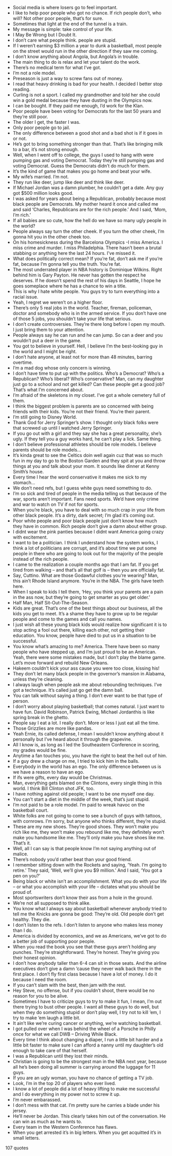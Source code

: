  - Social media is where losers go to feel important.
 - I like to help poor people who got no chance. If rich people don’t, who will? Not other poor people, that’s for sure.
 - Sometimes that light at the end of the tunnel is a train.
 - My message is simple: take control of your life.
 - I May Be Wrong but I Doubt It.
 - I don’t care what people think. people are stupid.
 - If I weren’t earning $3 million a year to dunk a basketball, most people on the street would run in the other direction if they saw me coming.
 - I don’t know anything about Angola, but Angola’s in trouble.
 - The main thing to do is relax and let your talent do the work.
 - There’s no medical term for what I’ve got.
 - I’m not a role model.
 - Preseason is just a way to screw fans out of money.
 - I read that heavy drinking is bad for your health. I decided I better stop reading.
 - Curling is not a sport. I called my grandmother and told her she could win a gold medal because they have dusting in the Olympics now.
 - I can be bought. If they paid me enough, I’d work for the Klan.
 - Poor people have been voting for Democrats for the last 50 years and they’re still poor.
 - The older I get, the faster I was.
 - Only poor people go to jail.
 - The only difference between a good shot and a bad shot is if it goes in or not.
 - He’s got to bring something stronger than that. That’s like bringing milk to a bar, it’s not strong enough.
 - Well, when I went off to college, the guys I used to hang with were pumping gas and voting Democrat. Today they’re still pumping gas and voting Democrat. Guess the Democrats didn’t do much for them.
 - It’s the kind of game that makes you go home and beat your wife.
 - My wife’s married. I’m not.
 - They run like deer, jump like deer and think like deer.
 - If Michael Jordan was a damn plumber, he couldn’t get a date. Any guy got $500 million looks good.
 - I was asked for years about being a Republican, probably because most black people are Democrats. My mother heard it once and called me and said ‘Charles, Republicans are for the rich people.’ And I said, ‘Mom, I’m rich.’
 - If all babies are so cute, how the hell do we have so many ugly people in the world?
 - People always say turn the other cheek. If you turn the other cheek, I’m gonna hit you in the other cheek too.
 - On his homesickness during the Barcelona Olympics -I miss America. I miss crime and murder. I miss Philadelphia. There hasn’t been a brutal stabbing or anything here the last 24 hours. I’ve missed it.
 - What does politically correct mean? If you’re fat, don’t ask me if you’re fat, because I’m gonna tell you the truth. You’re fat.
 - The most underrated player in NBA history is Dominique Wilkins. Right behind him is Gary Payton. He never has gotten the respect he deserves. If he doesn’t spend the rest of his days in Seattle, I hope he goes someplace where he has a chance to win a title.
 - This is why I hate white people. You guys try to turn everything into a racial issue.
 - Yeah, I regret we weren’t on a higher floor.
 - There’s only 5 real jobs in the world. Teacher, fireman, policeman, doctor and somebody who is in the armed service. If you don’t have one of those 5 jobs, you shouldn’t take your life that serious.
 - I don’t create controversies. They’re there long before I open my mouth. I just bring them to your attention.
 - People always say he can run and he can jump. So can a deer and you wouldn’t put a deer in the game.
 - You got to believe in yourself. Hell, I believe I’m the best-looking guy in the world and I might be right.
 - I don’t hate anyone, at least not for more than 48 minutes, barring overtime.
 - I’m a mad dog whose only concern is winning.
 - I don’t have time to put up with the politics. Who’s a Democrat? Who’s a Republican? Who’s liberal? Who’s conservative? Man, can my daughter just go to a school and not get killed? Can these people get a good job? That’s what I’m concerned about.
 - I’m afraid of the skeletons in my closet. I’ve got a whole cemetery full of them.
 - I think the biggest problem is parents are so concerned with being friends with their kids. You’re not their friend. You’re their parent.
 - I’m still going to Disney World.
 - Thank God for Jerry Springer’s show. I thought only black folks were that screwed up until I watched Jerry Springer.
 - If you go out with a girl and they say she has a great personality, she’s ugly. If they tell you a guy works hard, he can’t play a lick. Same thing.
 - I don’t believe professional athletes should be role models. I believe parents should be role models...
 - It’s kinda great to see the Celtics doin well again cuz that was so much fun in my day to go to the Boston Garden and they spit at you and throw things at you and talk about your mom. It sounds like dinner at Kenny Smith’s house.
 - Every time I hear the word conservative it makes me sick to my stomach...
 - We don’t need refs, but I guess white guys need something to do.
 - I’m so sick and tired of people in the media telling us that because of the war, sports aren’t important. Fans need sports. We’d have only crime and war to watch on TV if not for sports.
 - When you’re black, you have to deal with so much crap in your life from other black people. It’s a dirty, dark secret; I’m glad it’s coming out.
 - Poor white people and poor black people just don’t know how much they have in common. Rich people don’t give a damn about either group.
 - I didnt wear the pink panties because I didnt want America going crazy with excitement.
 - I want to be a politician. I think I understand how the system works, I think a lot of politicians are corrupt, and it’s about time we put some people in there who are going to look out for the majority of the people instead of the rich people.
 - I came to the realization a couple months ago that I am fat. If you get tired from walking – and that’s all that golf is – then you are officially fat.
 - Say, Cuttino. What are those Godawful clothes you’re wearing? Man, this ain’t Rhode Island anymore. You’re in the NBA. The girls have teeth here.
 - When I speak to kids I tell them, ‘Hey, you think your parents are a pain in the ass now, but they’re going to get smarter as you get older.’
 - Half Man, Half Sit-Out-The-Season.
 - Kids are great. That’s one of the best things about our business, all the kids you get to meet. It’s a shame they have to grow up to be regular people and come to the games and call you names.
 - I just wish all these young black kids would realize how significant it is to stop acting a fool out there, killing each other, not getting their education. You know, people have died to put us in a situation to be successful.
 - You know what’s amazing to me? America. There have been so many people who have stepped up, and I’m just proud to be an American. Yeah, there were some mistakes made, but I don’t play the blame game. Let’s move forward and rebuild New Orleans.
 - Hakeem couldn’t kick your ass cause you were too close, kissing his!
 - They don’t let many black people in the governor’s mansion in Alabama, unless they’re cleaning.
 - I always laugh when people ask me about rebounding techniques. I’ve got a technique. It’s called just go get the damn ball.
 - You can talk without saying a thing. I don’t ever want to be that type of person.
 - I don’t worry about playing basketball; that comes natural. I just want to have fun. David Robinson, Patrick Ewing, Michael Jordanthis is like spring break in the ghetto.
 - People say I eat a lot. I really don’t. More or less I just eat all the time.
 - Those Grizzlies are more like pandas.
 - Yeah Ernie, its called defense, I mean I wouldn’t know anything about it personally but I’ve heard about it through the grapevine.
 - All I know is, as long as I led the Southeastern Conference in scoring, my grades would be fine.
 - Anytime a fan touches you, you have the right to beat the hell out of him.
 - If a guy drew a charge on me, I tried to kick him in the balls.
 - Everybody in the world has an ego. The only difference between us is we have a reason to have an ego.
 - If ifs were gifts, every day would be Christmas.
 - Man, everything gets blamed on the Clintons, every single thing in this world. I think Bill Clinton shot JFK, too.
 - I have nothing against old people; I want to be one myself one day.
 - You can’t start a diet in the middle of the week, that’s just stupid.
 - I’m not paid to be a role model. I’m paid to wreak havoc on the basketball court.
 - White folks are not going to come to see a bunch of guys with tattoos, with cornrows. I’m sorry, but anyone who thinks different, they’re stupid.
 - These are my new shoes. They’re good shoes. They won’t make you rich like me, they won’t make you rebound like me, they definitely won’t make you handsome like me. They’ll only make you have shoes like me. That’s it.
 - Well, all I can say is that people know I’m not saying anything out of malice.
 - There’s nobody you’d rather beat than your good friend.
 - I remember sitting down with the Rockets and saying, ‘Yeah. I’m going to retire.’ They said, ‘Well, we’ll give you $9 million.’ And I said, ‘You got a pen on you?’
 - Being black or white isn’t an accomplishment. What you do with your life – or what you accomplish with your life – dictates what you should be proud of.
 - Most sportswriters don’t know their ass from a hole in the ground.
 - We’re not all supposed to think alike.
 - You know what I always say about basketball whenever anybody tried to tell me the Knicks are gonna be good: They’re old. Old people don’t get healthy. They die.
 - I don’t listen to the refs. I don’t listen to anyone who makes less money than I do.
 - America is divided by economics, and we as Americans, we’ve got to do a better job of supporting poor people.
 - When you read the book you see that these guys aren’t holding any punches. They’re straightforward. They’re honest. They’re giving you their honest opinion.
 - I don’t how anybody taller than 6-4 can sit in those seats. And the airline executives don’t give a damn ’cause they never walk back there in the first place. I don’t fly first class because I have a lot of money. I do it because I need the room.
 - If you can’t slam with the best, then jam with the rest.
 - Hey Steve, no offense, but if you couldn’t shoot, there would be no reason for you to be alive.
 - Sometimes I have to criticize guys to try to make it fun, I mean, I’m out there trying to bust other people. I want all these guys to do well, but when they do something stupid or don’t play well, I try not to kill ’em, I try to make ’em laugh a little bit.
 - It ain’t like we’re curing cancer or anything, we’re watching basketball.
 - I got pulled over when I was behind the wheel of a Porsche in Philly once for what we call DWB – Driving While Black.
 - Every time I think about changing a diaper, I run a little bit harder and a little bit faster to make sure I can afford a nanny until my daughter’s old enough to take care of that herself.
 - I was a Republican until they lost their minds.
 - Christian is going to be the strongest man in the NBA next year, because all he’s been doing all summer is carrying around the luggage for 11 guys.
 - If you are an ugly woman, you have no chance of getting a TV job.
 - Look, I’m in the top 20 of players who ever lived.
 - I know a lot of people did a lot of heavy lifting to make me successful and I do everything in my power not to screw it up.
 - I’m never embarassed.
 - I don’t mess with that cat. I’m pretty sure he carries a blade under his jersey.
 - He’ll never be Jordan. This clearly takes him out of the conversation. He can win as much as he wants to.
 - Every team in the Western Conference has flaws.
 - When you get arrested it’s in big letters. When you get acquitted it’s in small letters.

107 quotes